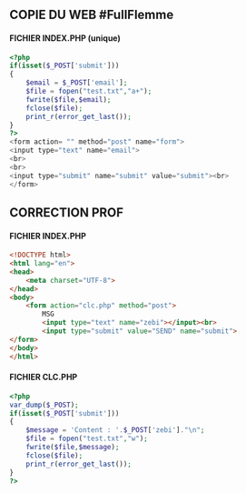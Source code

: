 ## COPIE DU WEB #FullFlemme
#### FICHIER INDEX.PHP (unique)
```php
<?php
if(isset($_POST['submit']))
{
    $email = $_POST['email'];
    $file = fopen("test.txt","a+");
    fwrite($file,$email);
    fclose($file); 
    print_r(error_get_last());
}
?>
<form action= "" method="post" name="form">
<input type="text" name="email">
<br>
<br>
<input type="submit" name="submit" value="submit"><br>
</form>
```

## CORRECTION PROF
#### FICHIER INDEX.PHP
```html
<!DOCTYPE html>
<html lang="en">
<head>
    <meta charset="UTF-8">
</head>
<body>
    <form action="clc.php" method="post">
        MSG
        <input type="text" name="zebi"></input><br>
        <input type="submit" value="SEND" name="submit">
</form>
</body>
</html>
```
#### FICHIER CLC.PHP
```php
<?php
var_dump($_POST);
if(isset($_POST['submit']))
{
    $message = 'Content : '.$_POST['zebi']."\n";
    $file = fopen("test.txt","w");
    fwrite($file,$message);
    fclose($file);
    print_r(error_get_last());      
}
?>
```
